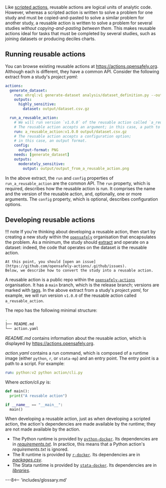 Like [scripted actions](actions-scripts.md), reusable actions are logical units of analytic code.
However, whereas a scripted action is written to solve a problem for one study and must be copied-and-pasted to solve a similar problem for another study, a reusable action is written to solve a problem for several studies *without copying-and-pasting between them*.
This makes reusable actions ideal for tasks that must be completed by several studies, such as joining datasets or producing deciles charts.

## Running reusable actions

You can browse existing reusable actions at <https://actions.opensafely.org>.
Although each is different, they have a common API.
Consider the following extract from a study's *project.yaml*:

```yaml
actions:
  generate_dataset:
    run: ehrql:v1 generate-dataset analysis/dataset_definition.py --output output/dataset.csv.gz
    outputs:
      highly_sensitive:
        dataset: output/dataset.csv.gz

  run_a_reusable_action:
    # We will run version `v1.0.0` of the reusable action called `a_reusable_action`.
    # The reusable action accepts an argument; in this case, a path to a file.
    run: a_reusable_action:v1.0.0 output/dataset.csv.gz
    # The reusable action accepts a configuration option;
    # in this case, an output format.
    config:
      output-format: PNG
    needs: [generate_dataset]
    outputs:
      moderately_sensitive:
        output: output/output_from_a_reusable_action.png
```

In the above extract, the `run` and `config` properties of `run_a_reusable_action` are the common API.
The `run` property, which is required, describes how the reusable action is run.
It comprises the name and the version of the reusable action, and, optionally, one or more arguments.
The `config` property, which is optional, describes configuration options.

## Developing reusable actions

!!! note
    If you're thinking about developing a reusable action, then start by creating a new study within the [`opensafely`](https://github.com/opensafely) organisation that encapsulates the problem.
    As a minimum, the study should [extract](/ehrql/) and operate on a dataset:
    indeed, the code that operates on the dataset *is* the reusable action.

    At this point, you should [open an issue](https://github.com/opensafely-actions/.github/issues).
    Below, we describe how to convert the study into a reusable action.

A reusable action is a public repo within the [`opensafely-actions`](https://github.com/opensafely-actions) organisation.
It has a `main` branch, which is the release branch;
versions are marked with [tags](https://git-scm.com/book/en/v2/Git-Basics-Tagging).
In the above extract from a study's *project.yaml*, for example, we will run version `v1.0.0` of the reusable action called `a_reusable_action`.

The repo has the following minimal structure:

```sh
.
├── README.md
└── action.yaml
```

*README.md* contains information about the reusable action, which is displayed by <https://actions.opensafely.org>.

*action.yaml* contains a run command, which is composed of a runtime image (either `python`, `r`, or `stata-mp`) and an entry point.
The entry point is a path to a script.
For example:

```yaml
run: python:v2 python action/cli.py
```

Where *action/cli.py* is:

```python
def main():
  print("A reusable action")

if __name__ == "__main__":
  main()
```

When developing a reusable action, just as when developing a scripted action, the action's dependencies are made available by the runtime; they are not made available by the action.

* The Python runtime is provided by [`python-docker`](https://github.com/opensafely-core/python-docker).
  Its dependencies are in [*requirements.txt*](https://github.com/opensafely-core/python-docker/blob/main/v2/packages.md).
  In practice, this means that a Python action's *requirements.txt* is ignored.
* The R runtime is provided by [`r-docker`](https://github.com/opensafely-core/r-docker).
  Its dependencies are in [*packages.csv*](https://github.com/opensafely-core/r-docker/blob/master/packages.csv).
* The Stata runtime is provided by [`stata-docker`](https://github.com/opensafely-core/stata-docker).
  Its dependencies are in [*libraries*](https://github.com/opensafely-core/stata-docker/tree/main/libraries).

---8<-- 'includes/glossary.md'
